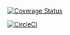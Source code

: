 [![Coverage Status](https://coveralls.io/repos/github/Mukunzijames/my-brand-BE/badge.svg?branch=main)](https://coveralls.io/github/Mukunzijames/my-brand-BE?branch=main)

[![CircleCI](https://dl.circleci.com/status-badge/img/circleci/zDUhksBQ6RreDfcxSzxkm/9msbUqyxdtQXnJE48f9Huy/tree/main.svg?style=svg)](https://dl.circleci.com/status-badge/redirect/circleci/zDUhksBQ6RreDfcxSzxkm/9msbUqyxdtQXnJE48f9Huy/tree/main)